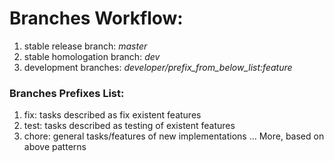 # Branches Workflow:
1. stable release branch: *master*
2. stable homologation branch: *dev*
3. development branches: *developer/prefix_from_below_list:feature*


### Branches Prefixes List:
1. fix: tasks described as fix existent features
2. test: tasks described as testing of existent features 
3. chore: general tasks/features of new implementations
... More, based on above patterns